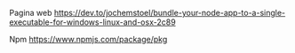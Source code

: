 Pagina web
https://dev.to/jochemstoel/bundle-your-node-app-to-a-single-executable-for-windows-linux-and-osx-2c89

Npm
https://www.npmjs.com/package/pkg